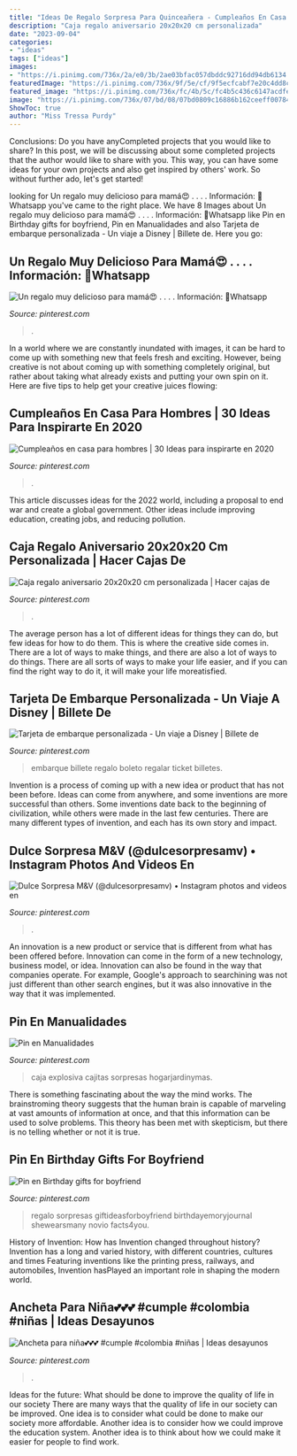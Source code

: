 ```yaml
---
title: "Ideas De Regalo Sorpresa Para Quinceañera - Cumpleaños En Casa Para Hombres"
description: "Caja regalo aniversario 20x20x20 cm personalizada"
date: "2023-09-04"
categories:
- "ideas"
tags: ["ideas"]
images:
- "https://i.pinimg.com/736x/2a/e0/3b/2ae03bfac057dbddc92716dd94db6134.jpg"
featuredImage: "https://i.pinimg.com/736x/9f/5e/cf/9f5ecfcabf7e20c4dd8cd678f09e5ab2.jpg"
featured_image: "https://i.pinimg.com/736x/fc/4b/5c/fc4b5c436c6147acdfe71e9a241d61ed.jpg"
image: "https://i.pinimg.com/736x/07/bd/08/07bd0809c16886b162ceeff007841e4b.jpg"
ShowToc: true
author: "Miss Tressa Purdy"
---
```



Conclusions: Do you have anyCompleted projects that you would like to share?
In this post, we will be discussing about some completed projects that the author would like to share with you. This way, you can have some ideas for your own projects and also get inspired by others' work. So without further ado, let's get started!

	

		
looking for Un regalo muy delicioso para mamá😍 . . . . Información: 📲Whatsapp you've came to the right place. We have 8 Images about Un regalo muy delicioso para mamá😍 . . . . Información: 📲Whatsapp like Pin en Birthday gifts for boyfriend, Pin en Manualidades and also Tarjeta de embarque personalizada - Un viaje a Disney | Billete de. Here you go:
		
    
## Un Regalo Muy Delicioso Para Mamá😍 . . . . Información: 📲Whatsapp

<img loading=lazy src="https://i.pinimg.com/736x/29/fe/a6/29fea657300b6e81cd4ec945ee92e145.jpg" onerror="this.onerror=null;this.src='https://tse4.mm.bing.net/th?id=OIP.7nn0-DkiRTLZIRYY8FMffAHaJQ&amp;pid=15.1';" alt="Un regalo muy delicioso para mamá😍 . . . . Información: 📲Whatsapp">

_Source: pinterest.com_

>. 

	

In a world where we are constantly inundated with images, it can be hard to come up with something new that feels fresh and exciting. However, being creative is not about coming up with something completely original, but rather about taking what already exists and putting your own spin on it. Here are five tips to help get your creative juices flowing:

    
## Cumpleaños En Casa Para Hombres | 30 Ideas Para Inspirarte En 2020

<img loading=lazy src="https://i.pinimg.com/736x/ed/45/6b/ed456b610832678ba24e863bec8cacb1.jpg" onerror="this.onerror=null;this.src='https://tse1.mm.bing.net/th?id=OIP.Dvxlih89X9BmHHdI9g82oAHaJ4&amp;pid=15.1';" alt="Cumpleaños en casa para hombres | 30 Ideas para inspirarte en 2020">

_Source: pinterest.com_

>. 

	

This article discusses ideas for the 2022 world, including a proposal to end war and create a global government. Other ideas include improving education, creating jobs, and reducing pollution.

    
## Caja Regalo Aniversario 20x20x20 Cm Personalizada | Hacer Cajas De

<img loading=lazy src="https://i.pinimg.com/736x/2a/e0/3b/2ae03bfac057dbddc92716dd94db6134.jpg" onerror="this.onerror=null;this.src='https://tse1.mm.bing.net/th?id=OIP.JiB8ktRBrXELoq_T0fT5lAC7FN&amp;pid=15.1';" alt="Caja regalo aniversario 20x20x20 cm personalizada | Hacer cajas de">

_Source: pinterest.com_

>. 

	

The average person has a lot of different ideas for things they can do, but few ideas for how to do them. This is where the creative side comes in. There are a lot of ways to make things, and there are also a lot of ways to do things. There are all sorts of ways to make your life easier, and if you can find the right way to do it, it will make your life moreatisfied.

    
## Tarjeta De Embarque Personalizada - Un Viaje A Disney | Billete De

<img loading=lazy src="https://i.pinimg.com/736x/07/bd/08/07bd0809c16886b162ceeff007841e4b.jpg" onerror="this.onerror=null;this.src='https://tse3.mm.bing.net/th?id=OIP.-NwbOozaesJDlP1bbWENIAHaGg&amp;pid=15.1';" alt="Tarjeta de embarque personalizada - Un viaje a Disney | Billete de">

_Source: pinterest.com_

>embarque billete regalo boleto regalar ticket billetes. 

	

Invention is a process of coming up with a new idea or product that has not been before. Ideas can come from anywhere, and some inventions are more successful than others. Some inventions date back to the beginning of civilization, while others were made in the last few centuries. There are many different types of invention, and each has its own story and impact.

    
## Dulce Sorpresa M&amp;V (@dulcesorpresamv) • Instagram Photos And Videos En

<img loading=lazy src="https://i.pinimg.com/736x/f0/35/60/f035600d738f305a4b95b600eb942668.jpg" onerror="this.onerror=null;this.src='https://tse1.mm.bing.net/th?id=OIP.-_ZsyCINOOp_dS-nTthLoAHaJ3&amp;pid=15.1';" alt="Dulce Sorpresa M&amp;V (@dulcesorpresamv) • Instagram photos and videos en">

_Source: pinterest.com_

>. 

	

An innovation is a new product or service that is different from what has been offered before. Innovation can come in the form of a new technology, business model, or idea. Innovation can also be found in the way that companies operate. For example, Google's approach to searchining was not just different than other search engines, but it was also innovative in the way that it was implemented.

    
## Pin En Manualidades

<img loading=lazy src="https://i.pinimg.com/736x/93/2a/db/932adbff2942439e2863f90e34b45204.jpg" onerror="this.onerror=null;this.src='https://tse2.mm.bing.net/th?id=OIP.JHIucuj-v-DZi2YANi1B5AHaHa&amp;pid=15.1';" alt="Pin en Manualidades">

_Source: pinterest.com_

>caja explosiva cajitas sorpresas hogarjardinymas. 

	

There is something fascinating about the way the mind works. The brainstroming theory suggests that the human brain is capable of marveling at vast amounts of information at once, and that this information can be used to solve problems. This theory has been met with skepticism, but there is no telling whether or not it is true.

    
## Pin En Birthday Gifts For Boyfriend

<img loading=lazy src="https://i.pinimg.com/736x/fc/4b/5c/fc4b5c436c6147acdfe71e9a241d61ed.jpg" onerror="this.onerror=null;this.src='https://tse1.mm.bing.net/th?id=OIP.wLe0E7_UXzdwCeRqBn_XiwHaIt&amp;pid=15.1';" alt="Pin en Birthday gifts for boyfriend">

_Source: pinterest.com_

>regalo sorpresas giftideasforboyfriend birthdayemoryjournal shewearsmany novio facts4you. 

	

History of Invention: How has Invention changed throughout history?
Invention has a long and varied history, with different countries, cultures and times Featuring inventions like the printing press, railways, and automobiles, Invention hasPlayed an important role in shaping the modern world.

    
## Ancheta Para Niña💕💕💕 #cumple #colombia #niñas | Ideas Desayunos

<img loading=lazy src="https://i.pinimg.com/736x/9f/5e/cf/9f5ecfcabf7e20c4dd8cd678f09e5ab2.jpg" onerror="this.onerror=null;this.src='https://tse3.mm.bing.net/th?id=OIP.uqiWb0B5uH0Ei2iqh0qpewHaHa&amp;pid=15.1';" alt="Ancheta para niña💕💕💕 #cumple #colombia #niñas | Ideas desayunos">

_Source: pinterest.com_

>. 

	

Ideas for the future: What should be done to improve the quality of life in our society
There are many ways that the quality of life in our society can be improved. One idea is to consider what could be done to make our society more affordable. Another idea is to consider how we could improve the education system. Another idea is to think about how we could make it easier for people to find work.

